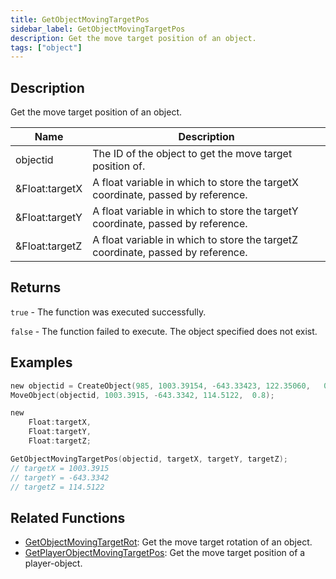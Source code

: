 ```yaml
---
title: GetObjectMovingTargetPos
sidebar_label: GetObjectMovingTargetPos
description: Get the move target position of an object.
tags: ["object"]
---
```


<VersionWarn version='omp v1.1.0.2612' />

## Description

Get the move target position of an object.

| Name           | Description                                                                     |
|----------------|---------------------------------------------------------------------------------|
| objectid       | The ID of the object to get the move target position of.                        |
| &Float:targetX | A float variable in which to store the targetX coordinate, passed by reference. |
| &Float:targetY | A float variable in which to store the targetY coordinate, passed by reference. |
| &Float:targetZ | A float variable in which to store the targetZ coordinate, passed by reference. |

## Returns

`true` - The function was executed successfully.

`false` - The function failed to execute. The object specified does not exist.

## Examples

```c
new objectid = CreateObject(985, 1003.39154, -643.33423, 122.35060,   0.00000, 1.00000, 24.00000);
MoveObject(objectid, 1003.3915, -643.3342, 114.5122,  0.8);

new 
    Float:targetX,
    Float:targetY,
    Float:targetZ;

GetObjectMovingTargetPos(objectid, targetX, targetY, targetZ);
// targetX = 1003.3915
// targetY = -643.3342
// targetZ = 114.5122
```

## Related Functions

- [GetObjectMovingTargetRot](GetObjectMovingTargetRot): Get the move target rotation of an object.
- [GetPlayerObjectMovingTargetPos](GetPlayerObjectMovingTargetPos): Get the move target position of a player-object.
